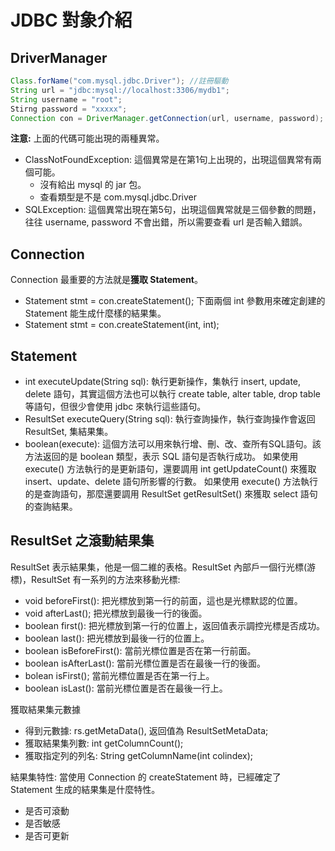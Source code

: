 # JDBC 對象介紹

## DriverManager
```java
Class.forName("com.mysql.jdbc.Driver"); //註冊驅動
String url = "jdbc:mysql://localhost:3306/mydb1";
String username = "root";
Stirng password = "xxxxx";
Connection con = DriverManager.getConnection(url, username, password);
```
**注意:** 上面的代碼可能出現的兩種異常。
- ClassNotFoundException: 這個異常是在第1句上出現的，出現這個異常有兩個可能。
    - 沒有給出 mysql 的 jar 包。
    - 查看類型是不是 com.mysql.jdbc.Driver
- SQLException: 這個異常出現在第5句，出現這個異常就是三個參數的問題，往往 username, password 不會出錯，所以需要查看 url 是否輸入錯誤。

## Connection
Connection 最重要的方法就是**獲取 Statement**。
- Statement stmt = con.createStatement();
下面兩個 int 參數用來確定創建的 Statement 能生成什麼樣的結果集。
- Statement stmt = con.createStatement(int, int);

## Statement
- int executeUpdate(String sql): 執行更新操作，集執行 insert, update, delete 語句，其實這個方法也可以執行 create table, alter table, drop table 等語句，但很少會使用 jdbc 來執行這些語句。
- ResultSet executeQuery(String sql): 執行查詢操作，執行查詢操作會返回 ResultSet, 集結果集。
- boolean(execute): 這個方法可以用來執行增、刪、改、查所有SQL語句。該方法返回的是 boolean 類型，表示 SQL 語句是否執行成功。
如果使用 execute() 方法執行的是更新語句，還要調用 int getUpdateCount() 來獲取 insert、update、delete 語句所影響的行數。
如果使用 execute() 方法執行的是查詢語句，那麼還要調用 ResultSet getResultSet() 來獲取 select 語句的查詢結果。

## ResultSet 之滾動結果集
ResultSet 表示結果集，他是一個二維的表格。ResultSet 內部戶一個行光標(游標)，ResultSet 有一系列的方法來移動光標:
- void beforeFirst(): 把光標放到第一行的前面，這也是光標默認的位置。
- void afterLast(); 把光標放到最後一行的後面。
- boolean first(): 把光標放到第一行的位置上，返回值表示調控光標是否成功。
- boolean last(): 把光標放到最後一行的位置上。
- boolean isBeforeFirst(): 當前光標位置是否在第一行前面。
- boolean isAfterLast(): 當前光標位置是否在最後一行的後面。
- bolean isFirst(); 當前光標位置是否在第一行上。
- boolean isLast(): 當前光標位置是否在最後一行上。

獲取結果集元數據
- 得到元數據: rs.getMetaData(), 返回值為 ResultSetMetaData;
- 獲取結果集列數: int getColumnCount();
- 獲取指定列的列名: String getColumnName(int colindex);

結果集特性: 當使用 Connection 的 createStatement 時，已經確定了 Statement 生成的結果集是什麼特性。
- 是否可滾動
- 是否敏感
- 是否可更新
